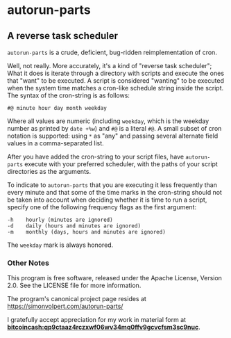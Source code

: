 # autorun-parts
## A reverse task scheduler

`autorun-parts` is a crude, deficient, bug-ridden reimplementation of cron.

Well, not really. More accurately, it's a kind of "reverse task scheduler"; What it does is iterate through a directory with scripts and execute the ones that "want" to be executed. A script is considered "wanting" to be executed when the system time matches a cron-like schedule string inside the script. The syntax of the cron-string is as follows:

`#@ minute hour day month weekday`

Where all values are numeric (including `weekday`, which is the weekday number as printed by `date +%w`) and `#@` is a literal `#@`. A small subset of cron notation is supported: using `*` as "any" and passing several alternate field values in a comma-separated list.

After you have added the cron-string to your script files, have `autorun-parts` execute with your preferred scheduler, with the paths of your script directories as the arguments.

To indicate to `autorun-parts` that you are executing it less frequently than every minute and that some of the time marks in the cron-string should not be taken into account when deciding whether it is time to run a script, specify one of the following frequency flags as the first argument:

    -h    hourly (minutes are ignored)
    -d    daily (hours and minutes are ignored)
    -m    monthly (days, hours and minutes are ignored)

The `weekday` mark is always honored.

### Other Notes

This program is free software, released under the Apache License, Version 2.0. See the LICENSE file for more information.

The program's canonical project page resides at https://simonvolpert.com/autorun-parts/

I gratefully accept appreciation for my work in material form at __[bitcoincash:qp9ctaaz4rczxwf06wv34mq0ffv9gcvcfsm3sc9nuc](bitcoincash:qp9ctaaz4rczxwf06wv34mq0ffv9gcvcfsm3sc9nuc)__.
